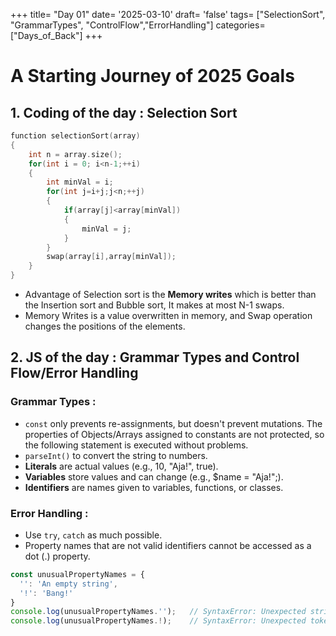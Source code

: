 +++
title= "Day 01"
date= '2025-03-10'
draft= 'false'
tags= ["SelectionSort", "GrammarTypes", "ControlFlow","ErrorHandling"]
categories= ["Days_of_Back"]
+++

# A Starting Journey of 2025 Goals

## 1. Coding of the day : **Selection Sort**

```c++
function selectionSort(array)
{
    int n = array.size();
    for(int i = 0; i<n-1;++i)
    {
        int minVal = i;
        for(int j=i+j;j<n;++j)
        {
            if(array[j]<array[minVal])
            {
                minVal = j;
            }
        }
        swap(array[i],array[minVal]);
    }
}
```

- Advantage of Selection sort is the **Memory writes** which is better than the Insertion sort and Bubble sort, It makes at most N-1 swaps.
- Memory Writes is a value overwritten in memory, and Swap operation changes the positions of the elements.

## 2. JS of the day : **Grammar Types and Control Flow/Error Handling**

### Grammar Types :

- `const` only prevents re-assignments, but doesn't prevent mutations. The properties of Objects/Arrays assigned to constants are not protected, so the following statement is executed without problems.
- `parseInt()` to convert the string to numbers.
- **Literals** are actual values (e.g., 10, "Aja!", true).
- **Variables** store values and can change (e.g., $name = "Aja!";).
- **Identifiers** are names given to variables, functions, or classes.

### Error Handling :

- Use `try`, `catch` as much possible.
- Property names that are not valid identifiers cannot be accessed as a dot (.) property.

```js
const unusualPropertyNames = {
  '': 'An empty string',
  '!': 'Bang!'
}
console.log(unusualPropertyNames.'');   // SyntaxError: Unexpected string
console.log(unusualPropertyNames.!);    // SyntaxError: Unexpected token !
```
